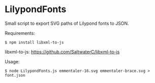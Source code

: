 LilypondFonts
=============

Small script to export SVG paths of Lilypond fonts to JSON.

Requirements:

```
$ npm install libxml-to-js
```

libxml-to-js: https://github.com/SaltwaterC/libxml-to-js

Usage:

```
$ node LilypondFonts.js emmentaler-16.svg emmentaler-brace.svg > font.json
```